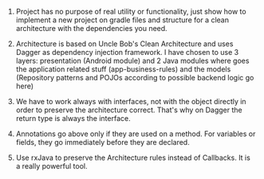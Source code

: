 1. Project has no purpose of real utility or functionality, just show how to implement a new
project on gradle files and structure for a clean architecture with the dependencies you need.

2. Architecture is based on Uncle Bob's Clean Architecture and uses Dagger as dependency injection
framework. I have chosen to use 3 layers: presentation (Android module) and 2 Java modules where
goes the application related stuff (app-business-rules) and the models (Repository patterns and
POJOs according to possible backend logic go here)

3. We have to work always with interfaces, not with the object directly in order to preserve
the architecture correct. That's why on Dagger the return type is always the interface.

4. Annotations go above only if they are used on a method. For variables or fields, they go
immediately before they are declared.

5. Use rxJava to preserve the Architecture rules instead of Callbacks. It is a really powerful tool.